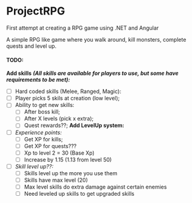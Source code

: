 # ProjectRPG
First attempt at creating a RPG game using .NET and Angular

A simple RPG like game where you walk around, kill monsters, complete quests and level up.

#### **TODO:**

**Add skills**
_**(All skills are available for players to use, but some have requirements to be met):**_
* [ ] Hard coded skills (Melee, Ranged, Magic):
* [ ] Player picks 5 skils at creation (low level);
* [ ] Ability to get new skills:
  * [ ] After boss kill;
  * [ ] After X levels (pick x extra);
  * [ ] Quest rewards??;
**Add LevelUp system:**
* [ ] _Experience points:_
  * [ ] Get XP for kills;
  * [ ] Get XP for quests???
  * [ ] Xp to level 2 = 30 (Base Xp)
  * [ ] Increase by 1.15 (1.13 from level 50)
* [ ] _Skill level up??:_
  * [ ] Skills level up the more you use them
  * [ ] Skills have max level (20)
  * [ ] Max level skills do extra damage against certain enemies
  * [ ] Need leveled up skills to get upgraded skills

